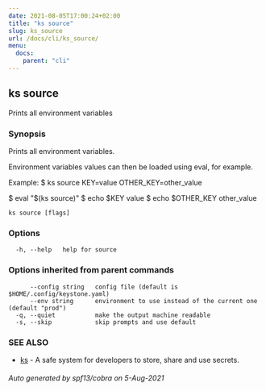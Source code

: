 ```yaml
---
date: 2021-08-05T17:00:24+02:00
title: "ks source"
slug: ks_source
url: /docs/cli/ks_source/
menu:
  docs:
    parent: "cli"
---
```

## ks source

Prints all environment variables

### Synopsis

Prints all environment variables.

Environment variables values can then be loaded using eval, for example.

Example:
  $ ks source
  KEY=value
  OTHER_KEY=other_value

  $ eval "$(ks source)"
  $ echo $KEY
  value
  $ echo $OTHER_KEY
  other_value

```
ks source [flags]
```

### Options

```
  -h, --help   help for source
```

### Options inherited from parent commands

```
      --config string   config file (default is $HOME/.config/keystone.yaml)
      --env string      environment to use instead of the current one (default "prod")
  -q, --quiet           make the output machine readable
  -s, --skip            skip prompts and use default
```

### SEE ALSO

* [ks](/docs/cli/ks/)	 - A safe system for developers to store, share and use secrets.

###### Auto generated by spf13/cobra on 5-Aug-2021
